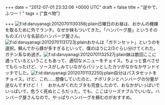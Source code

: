 
+++
date = "2012-07-01 23:32:06 +0000 UTC"
draft = false
title = "逆やで、ふつー！"
tags = ["食べ物"]

+++
<img src="http://cdn-ak.f.st-hatena.com/images/fotolife/d/daruyanagi/20120701/20120701130356.jpg" alt="f:id:daruyanagi:20120701130356j:plain" title="f:id:daruyanagi:20120701130356j:plain" class="hatena-fotolife"/>日曜日のお昼は、おかんの機嫌を取るために外でランチ。なぜか妹もついてきた。「ハンバーグ屋」というそのものズバリな名前のハンバーグ屋さん。<img src="http://cdn-ak.f.st-hatena.com/images/fotolife/d/daruyanagi/20120701/20120701131723.jpg" alt="f:id:daruyanagi:20120701131723j:plain" title="f:id:daruyanagi:20120701131723j:plain" class="hatena-fotolife"/>おかんは「ガテンセット」というのを選択。頼んでから豚が多すぎるといって、僕のほうに2/3ぐらい分けてくれた。ガテン系なめ過ぎ。<img src="http://cdn-ak.f.st-hatena.com/images/fotolife/d/daruyanagi/20120701/20120701132527.jpg" alt="f:id:daruyanagi:20120701132527j:plain" title="f:id:daruyanagi:20120701132527j:plain" class="hatena-fotolife"/>妹は数回ここに通っているということもあって、適切なメニューをチョイス。ちょっと食べさせてもらったけど、ソースがしみていながらパリッとしたカツがなかなかサンドイッチでした。<img src="http://cdn-ak.f.st-hatena.com/images/fotolife/d/daruyanagi/20120701/20120701132250.jpg" alt="f:id:daruyanagi:20120701132250j:plain" title="f:id:daruyanagi:20120701132250j:plain" class="hatena-fotolife"/>自分はパスタセットをチョイス。けど、これ……想像していたのと、ナポリタンとハンバーグの分量が逆なんですけど！！　おかんがくれたブタも完食したので、おなかがいっぱいでいっぱいで、危うく死ぬところだった。でも、ここはリーズナブルでいいな。ハンバーグ屋さんなので、やっぱりハンバーグを頼むのがおすすめ。



